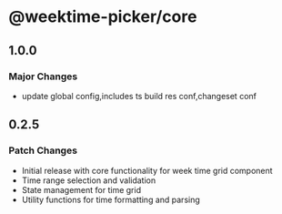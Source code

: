 # @weektime-picker/core

## 1.0.0

### Major Changes

- update global config,includes ts build res conf,changeset conf

## 0.2.5

### Patch Changes

- Initial release with core functionality for week time grid component
- Time range selection and validation
- State management for time grid
- Utility functions for time formatting and parsing
